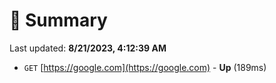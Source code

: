 # 📖 Summary
Last updated: **8/21/2023, 4:12:39 AM**

- `GET` [https://google.com](https://google.com) - **Up** (189ms)
